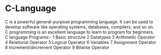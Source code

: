 # C-Language
C is a powerful general-purpose programming language. It can be used to develop software like operating systems, databases, compilers, and so on. C programming is an excellent language to learn to program for beginners.
C language Programs:-
1 Basic structure 
2 Datatypes
3 Arithmetic Operator
4 Relational Operator
5 Logical Operator
6 Variables
7 Assignment Operator
8 Increment/decrement Operator
9 Bitwise Operator
